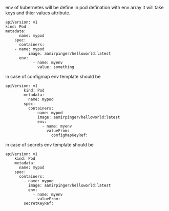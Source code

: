 env of kubernetes will be define in pod defination with env array it will take keys and thier 
values attribute.

	apiVersion: v1
	kind: Pod
	metadata:
          name: mypod
        spec:
          containers:
	    - name: mypod
              image: aamirpinger/helloworld:latest
	      env:
                - name: myenv
                  value: something


in case of configmap env template should be 

	apiVersion: v1
	        kind: Pod
	        metadata:
	          name: mypod
	        spec:
	          containers:
	            - name: mypod
	              image: aamirpinger/helloworld:latest
	              env:
	                - name: myenv
	                  valueFrom:
	                    configMapKeyRef:

in case of secrets env template should be 

	apiVersion: v1
        kind: Pod
        metadata:
          name: mypod
        spec:
          containers:
            - name: mypod
              image: aamirpinger/helloworld:latest
              env:
                - name: myenv
                  valueFrom:
		    secretKeyRef:
